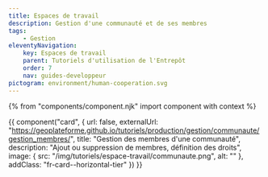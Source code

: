 ```yaml
---
title: Espaces de travail
description: Gestion d'une communauté et de ses membres
tags:
    - Gestion
eleventyNavigation:
    key: Espaces de travail
    parent: Tutoriels d'utilisation de l'Entrepôt
    order: 7
    nav: guides-developpeur
pictogram: environment/human-cooperation.svg
---
```


{% from "components/component.njk" import component with context %}

<div class="fr-grid-row--gutters fr-mb-1w">

<div class="fr-col fr-col-md-12">

{{ component("card", {
    url: false,
    externalUrl: "https://geoplateforme.github.io/tutoriels/production/gestion/communaute/gestion_membres/",
    title: "Gestion des membres d'une communauté",
    description: "Ajout ou suppression de membres, définition des droits",
    image: {
        src: "/img/tutoriels/espace-travail/communaute.png",
        alt: ""
    },
    addClass: "fr-card--horizontal-tier"
}) }}

</div>

</div>
